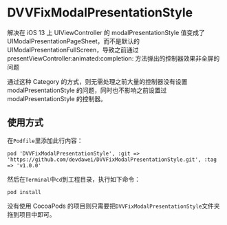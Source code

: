 # DVVFixModalPresentationStyle
解决在 iOS 13 上 UIViewController 的 modalPresentationStyle 值变成了 UIModalPresentationPageSheet，而不是默认的 UIModalPresentationFullScreen，导致之前通过 presentViewController:animated:completion: 方法弹出的控制器效果非全屏的问题

通过这种 Category 的方式，则无需处理之前大量的控制器没有设置 modalPresentationStyle 的问题，同时也不影响之前设置过 modalPresentationStyle 的控制器。

## 使用方式
在`Podfile`里添加此行内容：
```
pod 'DVVFixModalPresentationStyle', :git => 'https://github.com/devdawei/DVVFixModalPresentationStyle.git', :tag => 'v1.0.0'
```

然后在`Terminal`中`cd`到工程目录，执行如下命令：
```
pod install
```

没有使用 CocoaPods 的项目则只需要把`DVVFixModalPresentationStyle`文件夹拖到项目中即可。
